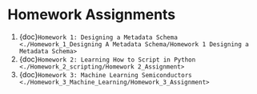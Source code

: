 # Homework Assignments

1. {doc}`Homework 1: Designing a Metadata Schema <./Homework_1_Designing A Metadata Schema/Homework 1 Designing a Metadata Schema>`
2. {doc}`Homework 2: Learning How to Script in Python <./Homework_2_scripting/Homework 2_Assignment>`
3. {doc}`Homework 3: Machine Learning Semiconductors <./Homework_3_Machine_Learning/Homework_3_Assignment>`